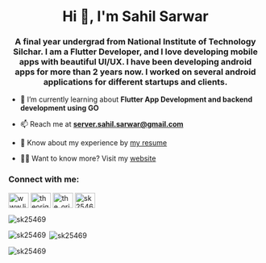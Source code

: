 <h1 align="center">Hi 👋, I'm Sahil Sarwar</h1>
<h3 align="center">A final year undergrad from National Institute of Technology Silchar. I am a Flutter Developer, and I love developing mobile apps with beautiful UI/UX. I have been developing android apps for more than 2 years now. I worked on several android applications for different startups and clients.</h3>
<!-- 
<p align="left"> <a href="https://github.com/ryo-ma/github-profile-trophy"><img src="https://github-profile-trophy.vercel.app/?username=sk25469" alt="sk25469" /></a> </p> -->

- 🌱 I’m currently learning about **Flutter App Development and backend development using GO**

- 📫 Reach me at **server.sahil.sarwar@gmail.com**

- 📄 Know about my experience by [my resume](https://drive.google.com/file/d/11QoZbeVa4U9qltrlp9QOzxz41GxEzAfG/view?usp=sharing)
- 🧑‍💻 Want to know more? Visit my [website](https://sk25469.github.io)

<h3 align="left">Connect with me:</h3>
<p align="left">
<a href="https://www.linkedin.com/in/sahilsarwar1" target="blank"><img align="center" src="https://raw.githubusercontent.com/rahuldkjain/github-profile-readme-generator/master/src/images/icons/Social/linked-in-alt.svg" alt="www.linkedin.com/in/sahilsarwar1" height="30" width="40" /></a>
<a href="https://fb.com/theoriginalsahil" target="blank"><img align="center" src="https://raw.githubusercontent.com/rahuldkjain/github-profile-readme-generator/master/src/images/icons/Social/facebook.svg" alt="theoriginalsahil" height="30" width="40" /></a>
<a href="https://instagram.com/the_originalsahil" target="blank"><img align="center" src="https://raw.githubusercontent.com/rahuldkjain/github-profile-readme-generator/master/src/images/icons/Social/instagram.svg" alt="the_originalsahil" height="30" width="40" /></a>
<a href="https://auth.geeksforgeeks.org/user/sk25469/profile" target="blank"><img align="center" src="https://raw.githubusercontent.com/rahuldkjain/github-profile-readme-generator/master/src/images/icons/Social/geeks-for-geeks.svg" alt="sk25469/profile" height="30" width="40" /></a>
</p>

<p align="left"> <img src="https://komarev.com/ghpvc/?username=sk25469&label=Profile%20views&color=0e75b6&style=flat" alt="sk25469" /> </p>


<p><img align="left" src="https://github-readme-stats.vercel.app/api/top-langs/?username=sk25469&langs_count=10&theme=tokyonight&layout=compact" alt="sk25469" /></p>

<p>&nbsp;<img align="center" src="https://github-readme-stats.vercel.app/api?username=sk25469&show_icons=true&theme=synthwave" alt="sk25469" /></p>

<p><img align="center" src="https://github-readme-streak-stats.herokuapp.com/?user=sk25469&theme=radical&hide_border=true" alt="sk25469" /></p>
